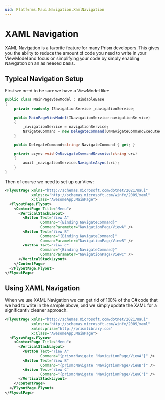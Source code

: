 ```yaml
---
uid: Platforms.Maui.Navigation.XamlNavigation
---
```


# XAML Navigation

XAML Navigation is a favorite feature for many Prism developers. This gives you the ability to reduce the amount of code you need to write in your ViewModel and focus on simplifying your code by simply enabling Navigation on an as needed basis.

## Typical Navigation Setup

First we need to be sure we have a ViewModel like:

```cs
public class MainPageViewModel : BindableBase
{
    private readonly INavigationService _navigationService;

    public MainPageViewModel(INavigationService navigationService)
    {
        _navigationService = navigationService;
        NavigateCommand = new DelegateCommand(OnNavigateCommandExecuted);
    }

    public DelegateCommand<string> NavigateCommand { get; }

    private async void OnNavigateCommandExecuted(string uri)
    {
        await _navigationService.NavigateAsync(uri);
    }
}
```

Then of course we need to set up our View:

```xml
<FlyoutPage xmlns="http://schemas.microsoft.com/dotnet/2021/maui"
            xmlns:x="http://schemas.microsoft.com/winfx/2009/xaml"
            x:Class="AwesomeApp.MainPage">
  <FlyoutPage.Flyout>
    <ContentPage Title="Menu">
      <VerticalStackLayout>
        <Button Text="View A"
                Command="{Binding NavigateCommand}"
                CommandParameter="NavigationPage/ViewA" />
        <Button Text="View B"
                Command="{Binding NavigateCommand}"
                CommandParameter="NavigationPage/ViewB" />
        <Button Text="View C"
                Command="{Binding NavigateCommand}"
                CommandParameter="NavigationPage/ViewC" />
      </VerticalStackLayout>
    </ContentPage>
  </FlyoutPage.Flyout>
</FlyoutPage>
```

## Using XAML Navigation

When we use XAML Navigation we can get rid of 100% of the C# code that we had to write in the sample above, and we simply update the XAML for a significantly cleaner approach.

```xml
<FlyoutPage xmlns="http://schemas.microsoft.com/dotnet/2021/maui"
            xmlns:x="http://schemas.microsoft.com/winfx/2009/xaml"
            xmlns:prism="http://prismlibrary.com"
            x:Class="AwesomeApp.MainPage">
  <FlyoutPage.Flyout>
    <ContentPage Title="Menu">
      <VerticalStackLayout>
        <Button Text="View A"
                Command="{prism:Navigate 'NavigationPage/ViewA'}" />
        <Button Text="View B"
                Command="{prism:Navigate 'NavigationPage/ViewB'}" />
        <Button Text="View C"
                Command="{prism:Navigate 'NavigationPage/ViewC'}" />
      </VerticalStackLayout>
    </ContentPage>
  </FlyoutPage.Flyout>
</FlyoutPage>
```